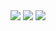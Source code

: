 
<img src="https://capsule-render.vercel.app/api?type=waving&height=200&color=gradient&text=Han's%20Gitbub!&fontAlign=76&fontAlignY=47&section=header&reversal=false&animation=twinkling&strokeWidth=0&descAlign=60&descAlignY=60&fontSize=60&rotate=3" />

<picture>
  <source
    srcset="https://github-readme-stats.vercel.app/api?username=seungeunhan&show_icons=true&theme=dark"
    media="(prefers-color-scheme: dark)"
  />
  <img src="https://github-readme-stats.vercel.app/api?username=seungeunhan&show_icons=true" />
</picture>

<img src="https://capsule-render.vercel.app/api?type=waving&height=60&color=gradient&fontAlign=50&fontAlignY=45&section=footer&reversal=false&fontColor=333333&strokeWidth=0&descAlign=60&descAlignY=60" />
